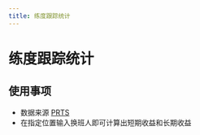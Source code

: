 ```yaml
---
title: 练度跟踪统计
---
```


# 练度跟踪统计

## 使用事项

- 数据来源 [PRTS](http://prts.wiki/w/%E9%A6%96%E9%A1%B5)
- 在指定位置输入换班人即可计算出短期收益和长期收益

<ClientOnly>
<InfrastructureSimulator/>
</ClientOnly>
